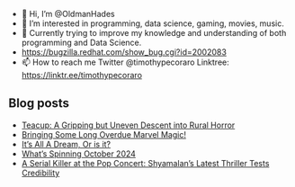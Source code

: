 - 👋 Hi, I’m @OldmanHades
- 👀 I’m interested in programming, data science, gaming, movies, music.
- 🌱 Currently trying to improve my knowledge and understanding of both programming and Data Science.
- https://bugzilla.redhat.com/show_bug.cgi?id=2002083
- 📫 How to reach me Twitter @timothypecoraro
Linktree: https://linktr.ee/timothypecoraro

## Blog posts
<!-- BLOG-POST-LIST:START -->
- [Teacup: A Gripping but Uneven Descent into Rural Horror](https://medium.com/@timothypecoraro/teacup-a-gripping-but-uneven-descent-into-rural-horror-8da6c2823c39?source=rss-5097f5c9b801------2)
- [Bringing Some Long Overdue Marvel Magic!](https://medium.com/@timothypecoraro/bringing-some-long-overdue-marvel-magic-abd7b6257d63?source=rss-5097f5c9b801------2)
- [It’s All A Dream, Or is it?](https://medium.com/@timothypecoraro/its-all-a-dream-or-is-it-e5d75d5e5dbb?source=rss-5097f5c9b801------2)
- [What’s Spinning October 2024](https://medium.com/@timothypecoraro/whats-spinning-october-2024-ee6fa8c86e5f?source=rss-5097f5c9b801------2)
- [A Serial Killer at the Pop Concert: Shyamalan’s Latest Thriller Tests Credibility](https://medium.com/@timothypecoraro/a-serial-killer-at-the-pop-concert-shyamalans-latest-thriller-tests-credibility-0b2e70b0cf6c?source=rss-5097f5c9b801------2)
<!-- BLOG-POST-LIST:END -->
